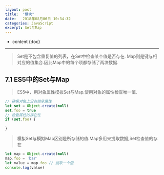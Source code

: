 ```yaml
---
layout: post
title:  "模块"
date:   2018年08月06日 10:34:32
categories: JavaScript
excerpt: Set与Map
---
```


* content
{:toc}

---

> Set是不包含重复值的列表，在Set中检查某个值是否存在.
> Map则是键与相对应的值集合.因此Map中的每个项都存储了两块数据.

## 7.1 ES5中的Set与Map
> ES5中，用对象属性模拟Set与Map.使用对象的属性检查唯一值.
```javascript
// 确保对象上没有继承属性
let set = Object.create(null)
set.foo = true
// 检查属性的存在性
if (set.foo) {
  
}
```
> 模拟Set与模拟Map区别是所存储的值.Map多用来提取数据,Set检查值的存在
```javascript
let map = Object.create(null)
map.foo = 'bar'
let value = map.foo // 提取一个值
console.log(value)
```